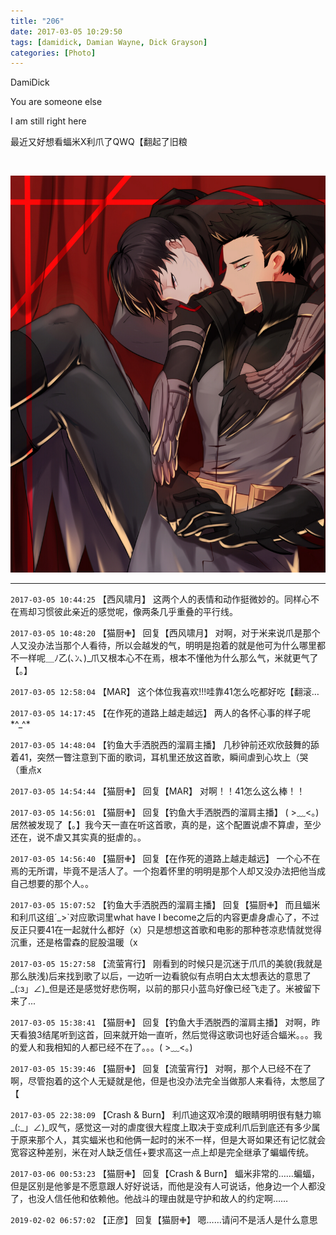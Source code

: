 ```yaml
---
title: "206"
date: 2017-03-05 10:29:50
tags: [damidick, Damian Wayne, Dick Grayson]
categories: [Photo]
---
```


<p>DamiDick</p> 
<p>You are someone else<br /></p> 
<p>I am still right here</p> 
<p>最近又好想看蝠米X利爪了QWQ【翻起了旧粮</p> 
<p><br /></p>

![](https://raw.githubusercontent.com/alicewish/meowchain247/master/img_cVZNdzJtQk9JV2Z4Vko5ZWRObUJQQ25SZGxqc3N5SWdab2lvS0xMWlNFYWxsQUc1WmJ4eDhBPT0.jpg)

---

`2017-03-05 10:44:25` 【西风啸月】 这两个人的表情和动作挺微妙的。同样心不在焉却习惯彼此亲近的感觉呢，像两条几乎重叠的平行线。

`2017-03-05 10:48:20` 【猫厨✙】 回复【西风啸月】 对啊，对于米来说爪是那个人又没办法当那个人看待，所以会越发的气，明明是抱着的就是他可为什么哪里都不一样呢＿ﾉ乙(､ﾝ､)\_爪又根本心不在焉，根本不懂他为什么那么气，米就更气了【。】

`2017-03-05 12:58:04` 【MAR】 这个体位我喜欢!!!哇靠41怎么吃都好吃【翻滚…

`2017-03-05 14:17:45` 【在作死的道路上越走越远】 两人的各怀心事的样子呢*^\_^*

`2017-03-05 14:48:04` 【钓鱼大手洒脱西的溜肩主播】 几秒钟前还欢欣鼓舞的舔着41，突然一瞥注意到下面的歌词，耳机里还放这首歌，瞬间虐到心坎上（哭（重点x

`2017-03-05 14:54:44` 【猫厨✙】 回复【MAR】 对啊！！41怎么这么棒！！

`2017-03-05 14:56:01` 【猫厨✙】 回复【钓鱼大手洒脱西的溜肩主播】 ( >﹏<。)居然被发现了【。】我今天一直在听这首歌，真的是，这个配置说虐不算虐，至少还在，说不虐又其实真的挺虐的。。

`2017-03-05 14:56:40` 【猫厨✙】 回复【在作死的道路上越走越远】 一个心不在焉的无所谓，毕竟不是活人了。一个抱着怀里的明明是那个人却又没办法把他当成自己想要的那个人。。

`2017-03-05 15:07:52` 【钓鱼大手洒脱西的溜肩主播】 回复【猫厨✙】 而且蝠米和利爪这组´\_>`对应歌词里what have I become之后的内容更虐身虐心了，不过反正只要41在一起就什么都好（x）只是想想这首歌和电影的那种苍凉悲情就觉得沉重，还是格雷森的屁股温暖（x

`2017-03-05 15:27:58` 【流萤宵行】 刚看到的时候只是沉迷于爪爪的美貌(我就是那么肤浅)后来找到歌了以后，一边听一边看貌似有点明白太太想表达的意思了\_(:з」∠)\_但是还是感觉好悲伤啊，以前的那只小蓝鸟好像已经飞走了。米被留下来了...

`2017-03-05 15:38:41` 【猫厨✙】 回复【钓鱼大手洒脱西的溜肩主播】 对啊，昨天看狼3结尾听到这首，回来就开始一直听，然后觉得这歌词也好适合蝠米。。。我的爱人和我相知的人都已经不在了。。。( >﹏<。)

`2017-03-05 15:39:46` 【猫厨✙】 回复【流萤宵行】 对啊，那个人已经不在了啊，尽管抱着的这个人无疑就是他，但是也没办法完全当做那人来看待，太憋屈了【

`2017-03-05 22:38:09` 【Crash & Burn】 利爪迪这双冷漠的眼睛明明很有魅力嘛\_(:\_」∠)\_叹气，感觉这一对的虐度很大程度上取决于变成利爪后到底还有多少属于原来那个人，其实蝠米也和他俩一起时的米不一样，但是大哥如果还有记忆就会宽容这种差别，米在对人缺乏信任+要求高这一点上却是完全继承了蝙蝠传统。

`2017-03-06 00:53:23` 【猫厨✙】 回复【Crash & Burn】 蝠米非常的……蝙蝠，但是区别是他爹是不愿意跟人好好说话，而他是没有人可说话，他身边一个人都没了，也没人信任他和依赖他。他战斗的理由就是守护和故人的约定啊……

`2019-02-02 06:57:02` 【正彦】 回复【猫厨✙】 嗯……请问不是活人是什么意思
